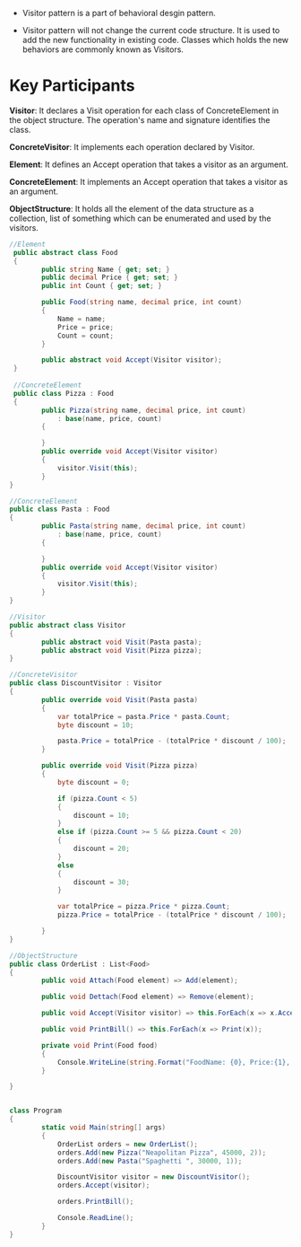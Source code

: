 
* Visitor pattern is a part of behavioral desgin pattern.

* Visitor pattern will not change the current code structure. It is used to add the new functionality in existing code.
Classes which holds the new behaviors are commonly known as Visitors.

# Key Participants
**Visitor**:         It declares a Visit operation for each class of ConcreteElement in the object structure. The operation's name and signature identifies the class.

**ConcreteVisitor**:   It implements each operation declared by Visitor.

**Element**:           It defines an Accept operation that takes a visitor as an argument.

**ConcreteElement**:   It implements an Accept operation that takes a visitor as an argument.

**ObjectStructure**:   It holds all the element of the data structure as a collection, list of something which can be enumerated and used by the visitors.



```c#
//Element
 public abstract class Food
 {
        public string Name { get; set; }
        public decimal Price { get; set; }
        public int Count { get; set; }

        public Food(string name, decimal price, int count)
        {
            Name = name;
            Price = price;
            Count = count;
        }

        public abstract void Accept(Visitor visitor);
 }
 
 //ConcreteElement
 public class Pizza : Food
 {
        public Pizza(string name, decimal price, int count)
            : base(name, price, count)
        {

        }
        public override void Accept(Visitor visitor)
        {
            visitor.Visit(this);
        }
}

//ConcreteElement
public class Pasta : Food
{
        public Pasta(string name, decimal price, int count)
            : base(name, price, count)
        {

        }
        public override void Accept(Visitor visitor)
        {
            visitor.Visit(this);
        }
}

//Visitor
public abstract class Visitor
{
        public abstract void Visit(Pasta pasta);
        public abstract void Visit(Pizza pizza);
}

//ConcreteVisitor
public class DiscountVisitor : Visitor
{
        public override void Visit(Pasta pasta)
        {
            var totalPrice = pasta.Price * pasta.Count;
            byte discount = 10;

            pasta.Price = totalPrice - (totalPrice * discount / 100);
        }

        public override void Visit(Pizza pizza)
        {
            byte discount = 0;

            if (pizza.Count < 5)
            {
                discount = 10;
            }
            else if (pizza.Count >= 5 && pizza.Count < 20)
            {
                discount = 20;
            }
            else
            {
                discount = 30;
            }

            var totalPrice = pizza.Price * pizza.Count;
            pizza.Price = totalPrice - (totalPrice * discount / 100);

        }
}

//ObjectStructure
public class OrderList : List<Food>
{
        public void Attach(Food element) => Add(element);

        public void Dettach(Food element) => Remove(element);

        public void Accept(Visitor visitor) => this.ForEach(x => x.Accept(visitor));

        public void PrintBill() => this.ForEach(x => Print(x));

        private void Print(Food food)
        {
            Console.WriteLine(string.Format("FoodName: {0}, Price:{1}, Count:{2}", food.Name, food.Price, food.Count));
        }

}


class Program
{
        static void Main(string[] args)
        {
            OrderList orders = new OrderList();
            orders.Add(new Pizza("Neapolitan Pizza", 45000, 2));
            orders.Add(new Pasta("Spaghetti ", 30000, 1));

            DiscountVisitor visitor = new DiscountVisitor();
            orders.Accept(visitor);

            orders.PrintBill();

            Console.ReadLine();
        }
}
```
